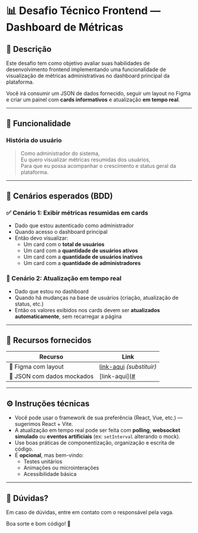 # 📊 Desafio Técnico Frontend — Dashboard de Métricas

## 🧠 Descrição

Este desafio tem como objetivo avaliar suas habilidades de desenvolvimento frontend implementando uma funcionalidade de visualização de métricas administrativas no dashboard principal da plataforma.

Você irá consumir um JSON de dados fornecido, seguir um layout no Figma e criar um painel com **cards informativos** e atualização **em tempo real**.

---

## 📌 Funcionalidade

### **História do usuário**

> Como administrador do sistema,  
> Eu quero visualizar métricas resumidas dos usuários,  
> Para que eu possa acompanhar o crescimento e status geral da plataforma.

---

## 🧪 Cenários esperados (BDD)

### ✅ Cenário 1: Exibir métricas resumidas em cards

- Dado que estou autenticado como administrador  
- Quando acesso o dashboard principal  
- Então devo visualizar:
  - Um card com o **total de usuários**
  - Um card com a **quantidade de usuários ativos**
  - Um card com a **quantidade de usuários inativos**
  - Um card com a **quantidade de administradores**

### 🔄 Cenário 2: Atualização em tempo real

- Dado que estou no dashboard  
- Quando há mudanças na base de usuários (criação, atualização de status, etc.)  
- Então os valores exibidos nos cards devem ser **atualizados automaticamente**, sem recarregar a página

---

## 🎨 Recursos fornecidos

| Recurso | Link |
|--------|------|
| 🔗 Figma com layout | [link-aqui](#) *(substituir)* |
| 📂 JSON com dados mockados | [link-aqui]([#](https://github.com/thaynara-orasis/desafio-tecnico-frontend/tree/main/fixtures) |

---

## ⚙️ Instruções técnicas

- Você pode usar o framework de sua preferência (React, Vue, etc.) — sugerimos React + Vite.
- A atualização em tempo real pode ser feita com **polling**, **websocket simulado** ou **eventos artificiais** (ex: `setInterval` alterando o mock).
- Use boas práticas de componentização, organização e escrita de código.
- É **opcional**, mas bem-vindo:
  - Testes unitários
  - Animações ou microinterações
  - Acessibilidade básica

---

## 💬 Dúvidas?

Em caso de dúvidas, entre em contato com o responsável pela vaga.

Boa sorte e bom código! 🚀
